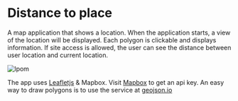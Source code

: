 # Distance to place
A map application that shows a location. When the application starts, a view of the location will be displayed. Each polygon is clickable and displays information. If site access is allowed, the user can see the distance between user location and current location.

![lpom](https://user-images.githubusercontent.com/972198/35411501-4b7f79e8-0219-11e8-8d8f-08a3dc5cf59e.png)

The app uses [Leafletjs](http://leafletjs.com/) & Mapbox. Visit [Mapbox](https://www.mapbox.com/) to get an api key.
An easy way to draw polygons is to use the service at [geojson.io](http://geojson.io/)
